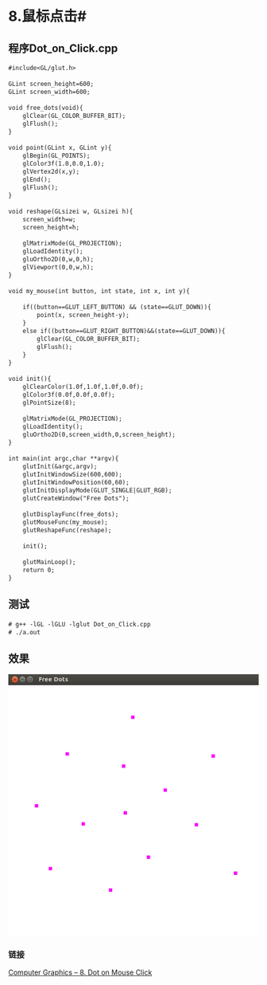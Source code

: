 # 8.鼠标点击#

## 程序Dot_on_Click.cpp ##
 
	#include<GL/glut.h>

	GLint screen_height=600;
	GLint screen_width=600;

	void free_dots(void){
		glClear(GL_COLOR_BUFFER_BIT);
		glFlush();
	}

	void point(GLint x, GLint y){
		glBegin(GL_POINTS);
		glColor3f(1.0,0.0,1.0);
		glVertex2d(x,y);
		glEnd();
		glFlush();
	}

	void reshape(GLsizei w, GLsizei h){
		screen_width=w;
		screen_height=h;

		glMatrixMode(GL_PROJECTION);
		glLoadIdentity();
		gluOrtho2D(0,w,0,h);
		glViewport(0,0,w,h);
	}

	void my_mouse(int button, int state, int x, int y){
	
		if((button==GLUT_LEFT_BUTTON) && (state==GLUT_DOWN)){
			point(x, screen_height-y);
		}
		else if((button==GLUT_RIGHT_BUTTON)&&(state==GLUT_DOWN)){
			glClear(GL_COLOR_BUFFER_BIT);
			glFlush();
		}
	}

	void init(){
		glClearColor(1.0f,1.0f,1.0f,0.0f);
		glColor3f(0.0f,0.0f,0.0f);
		glPointSize(8);

		glMatrixMode(GL_PROJECTION);
		glLoadIdentity();
		gluOrtho2D(0,screen_width,0,screen_height);
	}

	int main(int argc,char **argv){
		glutInit(&argc,argv);
		glutInitWindowSize(600,600);
		glutInitWindowPosition(60,60);
		glutInitDisplayMode(GLUT_SINGLE|GLUT_RGB);
		glutCreateWindow("Free Dots");

		glutDisplayFunc(free_dots);
		glutMouseFunc(my_mouse);
		glutReshapeFunc(reshape);

		init();

		glutMainLoop();
		return 0;
	}

## 测试 ##

	# g++ -lGL -lGLU -lglut Dot_on_Click.cpp
	# ./a.out

## 效果 ##
	
![](./img/Free_Dots.png)

### 链接 ###

[Computer Graphics – 8. Dot on Mouse Click](http://www.techtofun.com/2013/08/15/computer-graphics-8-dot-on-mouse-click/)